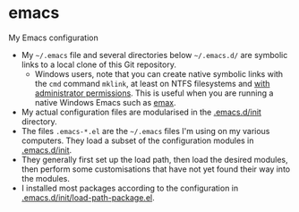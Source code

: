 # emacs
My Emacs configuration

* My `~/.emacs` file and several directories below `~/.emacs.d/` are symbolic links to a local clone of this Git repository.
  * Windows users, note that you can create native symbolic links with the `cmd` command `mklink`, at least on NTFS filesystems and [with administrator permissions](http://security.stackexchange.com/questions/10194/why-do-you-have-to-be-an-admin-to-create-a-symlink-in-windows).  This is useful when you are running a native Windows Emacs such as [emax](https://github.com/m-parashar/emax64/).
* My actual configuration files are modularised in the [.emacs.d/init](.emacs.d/init) directory.
* The files `.emacs-*.el` are the `~/.emacs` files I'm using on my various computers.  They load a subset of the configuration modules in [.emacs.d/init](.emacs.d/init).
* They generally first set up the load path, then load the desired modules, then perform some customisations that have not yet found their way into the modules.
* I installed most packages according to the configuration in [.emacs.d/init/load-path-package.el](.emacs.d/init/load-path-package.el).
